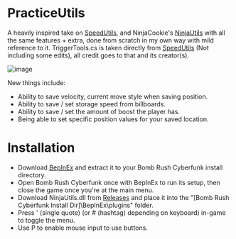 # PracticeUtils

A heavily inspired take on [SpeedUtils](https://github.com/realJomoko/SpeedUtils/), and NinjaCookie's [NinjaUtils](https://github.com/Ninja-Cookie/NinjaUtils/tree/master/NinjaUtils) with all the same features + extra, done from scratch in my own way with mild reference to it.
TriggerTools.cs is taken directly from [SpeedUtils](https://github.com/realJomoko/SpeedUtils/) (Not including some edits), all credit goes to that and its creator(s).

![image](https://github.com/iswimfly/NinjaUtils/assets/48336237/82dbe0e0-381b-4dea-a96c-fa1eac16c41e)

New things include:
- Ability to save velocity, current move style when saving position.
- Ability to save / set storage speed from billboards.
- Ability to save / set the amount of boost the player has.
- Being able to set specific position values for your saved location.


# Installation
- Download [BepInEx](https://github.com/BepInEx/BepInEx/releases/) and extract it to your Bomb Rush Cyberfunk install directory.
- Open Bomb Rush Cyberfunk once with BepInEx to run its setup, then close the game once you're at the main menu.
- Download NinjaUtils.dll from [Releases](https://github.com/iswimfly/NinjaUtils/releases) and place it into the "[Bomb Rush Cyberfunk Install Dir]\BepInEx\plugins" folder.
- Press ' (single quote) (or # (hashtag) depending on keyboard) in-game to toggle the menu.
- Use P to enable mouse input to use buttons.
